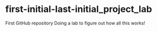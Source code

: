 # first-initial-last-initial_project_lab
First GitHub repository
Doing a lab to figure out how all this works!
